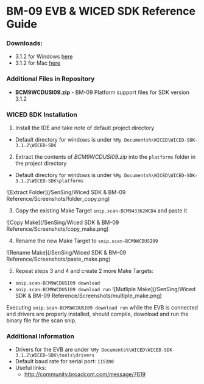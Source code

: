 # BM-09 EVB & WICED SDK Reference Guide

### Downloads:
* 3.1.2 for Windows [here](https://www.dropbox.com/s/j4oqhyq2p8ivw2n/WICED-SDK-3.1.2-IDE-Installer.exe?dl=0)
* 3.1.2 for Mac [here]( http://community.broadcom.com/community/wiced-wifi/wiced-wifi-documentation)

### Additional Files in Repository
* **BCM9WCDUSI09.zip** - BM-09 Platform support files for SDK version 3.1.2

### WICED SDK Installation
1. Install the IDE and take note of default project directory
  - Default directory for windows is under `%My Documents%\WICED\WICED-SDK-3.1.2\WICED-SDK`
2. Extract the contents of *BCM9WCDUSI09.zip* into the `platforms` folder in the project directory
  - Default directory for windows is under `%My Documents%\WICED\WICED-SDK-3.1.2\WICED-SDK\platforms`

  ![Extract Folder](/SenSing/Wiced SDK & BM-09 Reference/Screenshots/folder_copy.png)

3. Copy the existing Make Target `snip.scan-BCM943362WCD4` and paste it

  ![Copy Make](/SenSing/Wiced SDK & BM-09 Reference/Screenshots/copy_make.png)

4. Rename the new Make Target to `snip.scan-BCM9WCDUSI09`

  ![Rename Make](/SenSing/Wiced SDK & BM-09 Reference/Screenshots/paste_make.png)

5. Repeat steps 3 and 4 and create 2 more Make Targets:
  * `snip.scan-BCM9WCDUSI09 download`
  * `snip.scan-BCM9WCDUSI09 download run`
  ![Mutliple Make](/SenSing/Wiced SDK & BM-09 Reference/Screenshots/multiple_make.png)

Executing `snip.scan-BCM9WCDUSI09 download run` while the EVB is connected and drivers are properly installed, should compile, download and run the binary file for the scan snip.

### Additional Information
* Drivers for the EVB are under `%My Documents%\WICED\WICED-SDK-3.1.2\WICED-SDK\tools\drivers`
* Default baud rate for serial port: `115200`
* Useful links:
  * http://community.broadcom.com/message/7619
